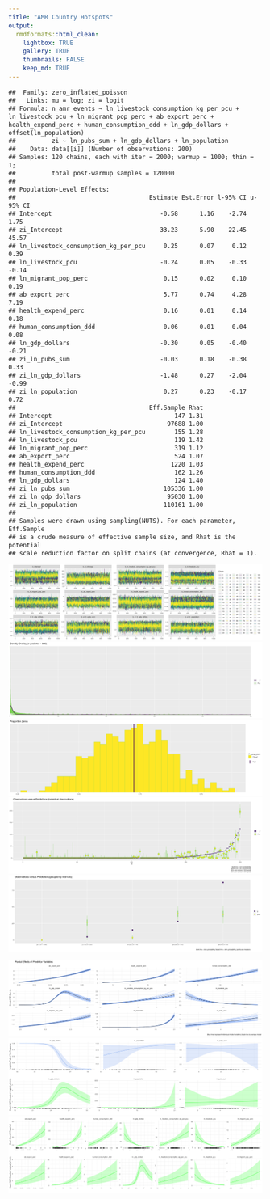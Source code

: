 ```yaml
---
title: "AMR Country Hotspots"
output:
  rmdformats::html_clean:
    lightbox: TRUE
    gallery: TRUE
    thumbnails: FALSE
    keep_md: TRUE
---
```




```
##  Family: zero_inflated_poisson 
##   Links: mu = log; zi = logit 
## Formula: n_amr_events ~ ln_livestock_consumption_kg_per_pcu + ln_livestock_pcu + ln_migrant_pop_perc + ab_export_perc + health_expend_perc + human_consumption_ddd + ln_gdp_dollars + offset(ln_population) 
##          zi ~ ln_pubs_sum + ln_gdp_dollars + ln_population
##    Data: data[[i]] (Number of observations: 200) 
## Samples: 120 chains, each with iter = 2000; warmup = 1000; thin = 1;
##          total post-warmup samples = 120000
## 
## Population-Level Effects: 
##                                     Estimate Est.Error l-95% CI u-95% CI
## Intercept                              -0.58      1.16    -2.74     1.75
## zi_Intercept                           33.23      5.90    22.45    45.57
## ln_livestock_consumption_kg_per_pcu     0.25      0.07     0.12     0.39
## ln_livestock_pcu                       -0.24      0.05    -0.33    -0.14
## ln_migrant_pop_perc                     0.15      0.02     0.10     0.19
## ab_export_perc                          5.77      0.74     4.28     7.19
## health_expend_perc                      0.16      0.01     0.14     0.18
## human_consumption_ddd                   0.06      0.01     0.04     0.08
## ln_gdp_dollars                         -0.30      0.05    -0.40    -0.21
## zi_ln_pubs_sum                         -0.03      0.18    -0.38     0.33
## zi_ln_gdp_dollars                      -1.48      0.27    -2.04    -0.99
## zi_ln_population                        0.27      0.23    -0.17     0.72
##                                     Eff.Sample Rhat
## Intercept                                  147 1.31
## zi_Intercept                             97688 1.00
## ln_livestock_consumption_kg_per_pcu        155 1.28
## ln_livestock_pcu                           119 1.42
## ln_migrant_pop_perc                        319 1.12
## ab_export_perc                             524 1.07
## health_expend_perc                        1220 1.03
## human_consumption_ddd                      162 1.26
## ln_gdp_dollars                             124 1.40
## zi_ln_pubs_sum                          105336 1.00
## zi_ln_gdp_dollars                        95030 1.00
## zi_ln_population                        110161 1.00
## 
## Samples were drawn using sampling(NUTS). For each parameter, Eff.Sample 
## is a crude measure of effective sample size, and Rhat is the potential 
## scale reduction factor on split chains (at convergence, Rhat = 1).
```

![](report_files/figure-html/diagnostics-1.png)<!-- -->![](report_files/figure-html/diagnostics-2.png)<!-- -->![](report_files/figure-html/diagnostics-3.png)<!-- -->![](report_files/figure-html/diagnostics-4.png)<!-- -->![](report_files/figure-html/diagnostics-5.png)<!-- -->

![](report_files/figure-html/plots-1.png)<!-- -->![](report_files/figure-html/plots-2.png)<!-- -->![](report_files/figure-html/plots-3.png)<!-- -->

